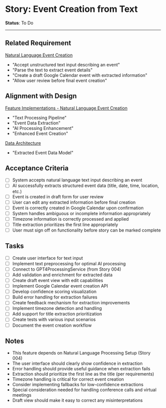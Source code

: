 # Story: Event Creation from Text

**Status**: To Do

---

## Related Requirement
[Natural Language Event Creation](../requirements.md#2-natural-language-event-creation)
- "Accept unstructured text input describing an event"
- "Parse the text to extract event details"
- "Create a draft Google Calendar event with extracted information"
- "Allow user review before final event creation"

## Alignment with Design
[Feature Implementations - Natural Language Event Creation](../design.md#feature-natural-language-event-creation)
- "Text Processing Pipeline"
- "Event Data Extraction"
- "AI Processing Enhancement"
- "Enhanced Event Creation"

[Data Architecture](../architecture.md#data-architecture)
- "Extracted Event Data Model"

## Acceptance Criteria
- [ ] System accepts natural language text input describing an event
- [ ] AI successfully extracts structured event data (title, date, time, location, etc.)
- [ ] Event is created in draft form for user review
- [ ] User can edit any extracted information before final creation
- [ ] Event is correctly created in Google Calendar upon confirmation
- [ ] System handles ambiguous or incomplete information appropriately
- [ ] Timezone information is correctly processed and applied
- [ ] Title extraction prioritizes the first line appropriately
- [ ] User must sign off on functionality before story can be marked complete

## Tasks
- [ ] Create user interface for text input
- [ ] Implement text preprocessing for optimal AI processing
- [ ] Connect to GPT4ProcessingService (from Story 004)
- [ ] Add validation and enrichment for extracted data
- [ ] Create draft event view with edit capabilities
- [ ] Implement Google Calendar event creation API
- [ ] Develop confidence scoring visualization
- [ ] Build error handling for extraction failures
- [ ] Create feedback mechanism for extraction improvements
- [ ] Implement timezone detection and handling
- [ ] Add support for title extraction prioritization
- [ ] Create tests with various input scenarios
- [ ] Document the event creation workflow

## Notes
- This feature depends on Natural Language Processing Setup (Story 004)
- The user interface should clearly show confidence in extraction
- Error handling should provide useful guidance when extraction fails
- Extraction should prioritize the first line as the title (per requirements)
- Timezone handling is critical for correct event creation
- Consider implementing fallbacks for low-confidence extractions
- Special consideration needed for handling conference calls and virtual meetings
- Draft view should make it easy to correct any misinterpretations 